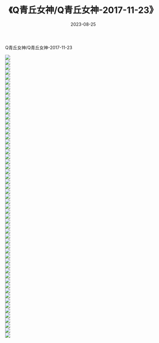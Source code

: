 ﻿---
layout: post
title:  《Q青丘女神/Q青丘女神-2017-11-23》
date:   2023-08-25
img: http://img.660000.xyz/Sharelink/网络美图/2021/Q青丘女神/Q青丘女神-2017-11-23/000.jpg
categories: [美女, 清纯, 唯美]
---

Q青丘女神/Q青丘女神-2017-11-23

 ![](http://img.660000.xyz/Sharelink/网络美图/2021/Q青丘女神/Q青丘女神-2017-11-23/001.jpg) <br>![](http://img.660000.xyz/Sharelink/网络美图/2021/Q青丘女神/Q青丘女神-2017-11-23/002.jpg) <br>![](http://img.660000.xyz/Sharelink/网络美图/2021/Q青丘女神/Q青丘女神-2017-11-23/003.jpg) <br>![](http://img.660000.xyz/Sharelink/网络美图/2021/Q青丘女神/Q青丘女神-2017-11-23/004.jpg) <br>![](http://img.660000.xyz/Sharelink/网络美图/2021/Q青丘女神/Q青丘女神-2017-11-23/005.jpg) <br>![](http://img.660000.xyz/Sharelink/网络美图/2021/Q青丘女神/Q青丘女神-2017-11-23/006.jpg) <br>![](http://img.660000.xyz/Sharelink/网络美图/2021/Q青丘女神/Q青丘女神-2017-11-23/007.jpg) <br>![](http://img.660000.xyz/Sharelink/网络美图/2021/Q青丘女神/Q青丘女神-2017-11-23/008.jpg) <br>![](http://img.660000.xyz/Sharelink/网络美图/2021/Q青丘女神/Q青丘女神-2017-11-23/009.jpg) <br>![](http://img.660000.xyz/Sharelink/网络美图/2021/Q青丘女神/Q青丘女神-2017-11-23/010.jpg) <br>![](http://img.660000.xyz/Sharelink/网络美图/2021/Q青丘女神/Q青丘女神-2017-11-23/011.jpg) <br>![](http://img.660000.xyz/Sharelink/网络美图/2021/Q青丘女神/Q青丘女神-2017-11-23/012.jpg) <br>![](http://img.660000.xyz/Sharelink/网络美图/2021/Q青丘女神/Q青丘女神-2017-11-23/013.jpg) <br>![](http://img.660000.xyz/Sharelink/网络美图/2021/Q青丘女神/Q青丘女神-2017-11-23/014.jpg) <br>![](http://img.660000.xyz/Sharelink/网络美图/2021/Q青丘女神/Q青丘女神-2017-11-23/015.jpg) <br>![](http://img.660000.xyz/Sharelink/网络美图/2021/Q青丘女神/Q青丘女神-2017-11-23/016.jpg) <br>![](http://img.660000.xyz/Sharelink/网络美图/2021/Q青丘女神/Q青丘女神-2017-11-23/017.jpg) <br>![](http://img.660000.xyz/Sharelink/网络美图/2021/Q青丘女神/Q青丘女神-2017-11-23/018.jpg) <br>![](http://img.660000.xyz/Sharelink/网络美图/2021/Q青丘女神/Q青丘女神-2017-11-23/019.jpg) <br>![](http://img.660000.xyz/Sharelink/网络美图/2021/Q青丘女神/Q青丘女神-2017-11-23/020.jpg) <br>![](http://img.660000.xyz/Sharelink/网络美图/2021/Q青丘女神/Q青丘女神-2017-11-23/021.jpg) <br>![](http://img.660000.xyz/Sharelink/网络美图/2021/Q青丘女神/Q青丘女神-2017-11-23/022.jpg) <br>![](http://img.660000.xyz/Sharelink/网络美图/2021/Q青丘女神/Q青丘女神-2017-11-23/023.jpg) <br>![](http://img.660000.xyz/Sharelink/网络美图/2021/Q青丘女神/Q青丘女神-2017-11-23/024.jpg) <br>![](http://img.660000.xyz/Sharelink/网络美图/2021/Q青丘女神/Q青丘女神-2017-11-23/025.jpg) <br>![](http://img.660000.xyz/Sharelink/网络美图/2021/Q青丘女神/Q青丘女神-2017-11-23/026.jpg) <br>![](http://img.660000.xyz/Sharelink/网络美图/2021/Q青丘女神/Q青丘女神-2017-11-23/027.jpg) <br>![](http://img.660000.xyz/Sharelink/网络美图/2021/Q青丘女神/Q青丘女神-2017-11-23/028.jpg) <br>![](http://img.660000.xyz/Sharelink/网络美图/2021/Q青丘女神/Q青丘女神-2017-11-23/029.jpg) <br>![](http://img.660000.xyz/Sharelink/网络美图/2021/Q青丘女神/Q青丘女神-2017-11-23/030.jpg) <br>![](http://img.660000.xyz/Sharelink/网络美图/2021/Q青丘女神/Q青丘女神-2017-11-23/031.jpg) <br>![](http://img.660000.xyz/Sharelink/网络美图/2021/Q青丘女神/Q青丘女神-2017-11-23/032.jpg) <br>![](http://img.660000.xyz/Sharelink/网络美图/2021/Q青丘女神/Q青丘女神-2017-11-23/033.jpg) <br>![](http://img.660000.xyz/Sharelink/网络美图/2021/Q青丘女神/Q青丘女神-2017-11-23/034.jpg) <br>![](http://img.660000.xyz/Sharelink/网络美图/2021/Q青丘女神/Q青丘女神-2017-11-23/035.jpg) <br>![](http://img.660000.xyz/Sharelink/网络美图/2021/Q青丘女神/Q青丘女神-2017-11-23/036.jpg) <br>![](http://img.660000.xyz/Sharelink/网络美图/2021/Q青丘女神/Q青丘女神-2017-11-23/037.jpg) <br>![](http://img.660000.xyz/Sharelink/网络美图/2021/Q青丘女神/Q青丘女神-2017-11-23/038.jpg) <br>![](http://img.660000.xyz/Sharelink/网络美图/2021/Q青丘女神/Q青丘女神-2017-11-23/039.jpg) <br>![](http://img.660000.xyz/Sharelink/网络美图/2021/Q青丘女神/Q青丘女神-2017-11-23/040.jpg) <br>![](http://img.660000.xyz/Sharelink/网络美图/2021/Q青丘女神/Q青丘女神-2017-11-23/041.jpg) <br>![](http://img.660000.xyz/Sharelink/网络美图/2021/Q青丘女神/Q青丘女神-2017-11-23/042.jpg) <br>![](http://img.660000.xyz/Sharelink/网络美图/2021/Q青丘女神/Q青丘女神-2017-11-23/043.jpg) <br>![](http://img.660000.xyz/Sharelink/网络美图/2021/Q青丘女神/Q青丘女神-2017-11-23/044.jpg) <br>![](http://img.660000.xyz/Sharelink/网络美图/2021/Q青丘女神/Q青丘女神-2017-11-23/045.jpg) <br>![](http://img.660000.xyz/Sharelink/网络美图/2021/Q青丘女神/Q青丘女神-2017-11-23/046.jpg) <br>![](http://img.660000.xyz/Sharelink/网络美图/2021/Q青丘女神/Q青丘女神-2017-11-23/047.jpg) <br>![](http://img.660000.xyz/Sharelink/网络美图/2021/Q青丘女神/Q青丘女神-2017-11-23/048.jpg) <br>![](http://img.660000.xyz/Sharelink/网络美图/2021/Q青丘女神/Q青丘女神-2017-11-23/049.jpg) <br>![](http://img.660000.xyz/Sharelink/网络美图/2021/Q青丘女神/Q青丘女神-2017-11-23/050.jpg) <br>![](http://img.660000.xyz/Sharelink/网络美图/2021/Q青丘女神/Q青丘女神-2017-11-23/051.jpg) <br>![](http://img.660000.xyz/Sharelink/网络美图/2021/Q青丘女神/Q青丘女神-2017-11-23/052.jpg) <br>![](http://img.660000.xyz/Sharelink/网络美图/2021/Q青丘女神/Q青丘女神-2017-11-23/053.jpg) <br>![](http://img.660000.xyz/Sharelink/网络美图/2021/Q青丘女神/Q青丘女神-2017-11-23/054.jpg) <br>![](http://img.660000.xyz/Sharelink/网络美图/2021/Q青丘女神/Q青丘女神-2017-11-23/055.jpg) <br>![](http://img.660000.xyz/Sharelink/网络美图/2021/Q青丘女神/Q青丘女神-2017-11-23/056.jpg) <br>![](http://img.660000.xyz/Sharelink/网络美图/2021/Q青丘女神/Q青丘女神-2017-11-23/057.jpg) <br>